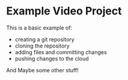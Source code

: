 Example Video Project
=========================

This is a basic example of:

* creating a git repository
* cloning the repository
* adding files and committing changes
* pushing changes to the cloud

And Maybe some other stuff!